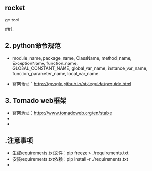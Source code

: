 ## rocket
go tool

##1. 

## 2. python命令规范
- module_name, package_name, ClassName, method_name, ExceptionName, function_name, <br/>
GLOBAL_CONSTANT_NAME, global_var_name, instance_var_name, function_parameter_name, local_var_name.

- 官网地址：https://google.github.io/styleguide/pyguide.html

## 3. Tornado web框架
- 官网地址：https://www.tornadoweb.org/en/stable
-
- 

## .注意事项
- 生成requirements.txt文件：pip freeze > ./requirements.txt
- 安装requirements.txt依赖：pip install -r ./requirements.txt
- 


